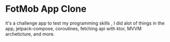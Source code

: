 # FotMob App Clone

it's a challenge app to test my programming skills , I did alot of things in the app, jetpack-compose, coroutines, fetching api with ktor, MVVM archeticture, and more.
